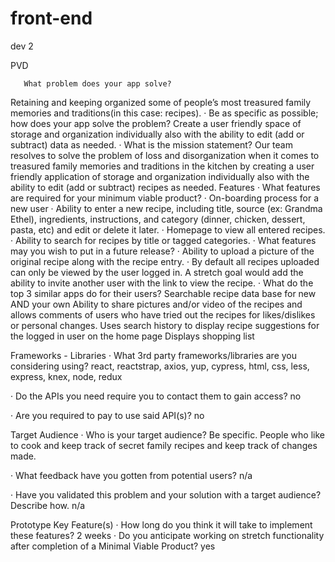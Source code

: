 # front-end
dev 2

PVD

       What problem does your app solve?
Retaining and keeping organized some of people’s most treasured family memories and traditions(in this case: recipes).
·        Be as specific as possible; how does your app solve the problem?
Create a user friendly space of storage and organization individually also with the ability to edit (add or subtract) data as needed.
·        What is the mission statement?
Our team resolves to solve the problem of loss and disorganization when it comes to treasured family memories and traditions in the kitchen by creating a user friendly application of  storage and organization individually also with the ability to edit (add or subtract) recipes as needed.
 Features
·        What features are required for your minimum viable product?
·        On-boarding process for a new user
·        Ability to enter a new recipe, including title, source (ex: Grandma Ethel), ingredients, instructions, and category (dinner, chicken, dessert, pasta, etc) and edit or delete it later.
·        Homepage to view all entered recipes.
·        Ability to search for recipes by title or tagged categories.
·        What features may you wish to put in a future release?
·        Ability to upload a picture of the original recipe along with the recipe entry.
·        By default all recipes uploaded can only be viewed by the user logged in. A stretch goal would add the ability to invite another user with the link to view the recipe.
·        What do the top 3 similar apps do for their users?
Searchable recipe data base for new AND your own
Ability to share pictures and/or video of the recipes and allows comments of users who have tried out the recipes for likes/dislikes or personal changes.
Uses search history to display recipe suggestions for the logged in user on the home page
Displays shopping list

 Frameworks - Libraries
·        What 3rd party frameworks/libraries are you considering using?
react, reactstrap, axios, yup, cypress, html, css, less, express, knex, node, redux 

·        Do the APIs you need require you to contact them to gain access?
no

·        Are you required to pay to use said API(s)?
no

 Target Audience
·        Who is your target audience? Be specific.
People who like to cook and keep track of secret family recipes and keep track of changes made.  

·        What feedback have you gotten from potential users?
n/a

·        Have you validated this problem and your solution with a target audience? Describe how. 
n/a


 Prototype Key Feature(s)
·        How long do you think it will take to implement these features?
2 weeks 
·        Do you anticipate working on stretch functionality after completion of a Minimal Viable Product?
yes
